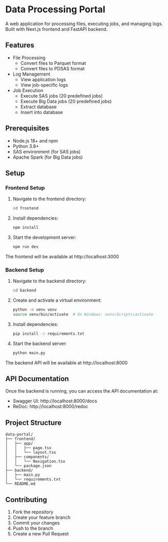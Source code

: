 # Data Processing Portal

A web application for processing files, executing jobs, and managing logs. Built with Next.js frontend and FastAPI backend.

## Features

- File Processing
  - Convert files to Parquet format
  - Convert files to PDSAS format
- Log Management
  - View application logs
  - View job-specific logs
- Job Execution
  - Execute SAS jobs (20 predefined jobs)
  - Execute Big Data jobs (20 predefined jobs)
  - Extract database
  - Insert into database

## Prerequisites

- Node.js 18+ and npm
- Python 3.8+
- SAS environment (for SAS jobs)
- Apache Spark (for Big Data jobs)

## Setup

### Frontend Setup

1. Navigate to the frontend directory:
   ```bash
   cd frontend
   ```

2. Install dependencies:
   ```bash
   npm install
   ```

3. Start the development server:
   ```bash
   npm run dev
   ```

The frontend will be available at http://localhost:3000

### Backend Setup

1. Navigate to the backend directory:
   ```bash
   cd backend
   ```

2. Create and activate a virtual environment:
   ```bash
   python -m venv venv
   source venv/bin/activate  # On Windows: venv\Scripts\activate
   ```

3. Install dependencies:
   ```bash
   pip install -r requirements.txt
   ```

4. Start the backend server:
   ```bash
   python main.py
   ```

The backend API will be available at http://localhost:8000

## API Documentation

Once the backend is running, you can access the API documentation at:
- Swagger UI: http://localhost:8000/docs
- ReDoc: http://localhost:8000/redoc

## Project Structure

```
data-portal/
├── frontend/
│   ├── app/
│   │   ├── page.tsx
│   │   └── layout.tsx
│   ├── components/
│   │   └── Navigation.tsx
│   └── package.json
├── backend/
│   ├── main.py
│   └── requirements.txt
└── README.md
```

## Contributing

1. Fork the repository
2. Create your feature branch
3. Commit your changes
4. Push to the branch
5. Create a new Pull Request 